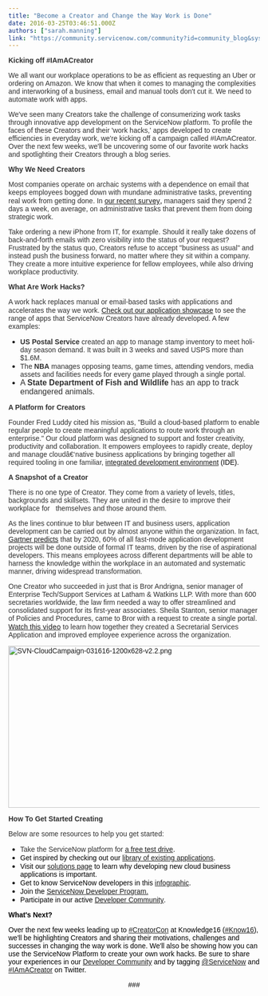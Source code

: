 ```yaml
---
title: "Become a Creator and Change the Way Work is Done"
date: 2016-03-25T03:46:51.000Z
authors: ["sarah.manning"]
link: "https://community.servicenow.com/community?id=community_blog&sys_id=24fda22ddbd0dbc01dcaf3231f961903"
---
```

<p><span style="color: #303030; font-family: Arial;"><strong>Kicking off #IAmACreator </strong></span></p><p><span style="font-family: Arial; color: #303030;">We all want our workplace operations to be as efficient as requesting an Uber or ordering on Amazon. We know that when it comes to managing the complexities and interworking of a business, email and manual tools don't cut it. We need to automate work with apps.</span></p><p></p><p><span style="font-family: Arial; color: #303030;">We've seen many Creators take the challenge of consumerizing work tasks through innovative app development on the ServiceNow platform. To profile the faces of these Creators and their 'work hacks,' apps developed to create efficiencies in everyday work, we're kicking off a campaign called #IAmACreator. Over the next few weeks, we'll be uncovering some of our favorite work hacks and spotlighting their Creators through a blog series. </span></p><p></p><p><span style="font-family: Arial; color: #303030;"><strong>Why We Need Creators</strong></span></p><p><span style="font-family: Arial;"><span style="color: #303030;">Most companies operate on archaic systems with a dependence on email that keeps employees bogged down with mundane administrative tasks, preventing real work from getting done. In</span> <a title="w.servicenow.com/lpwhp/state-of-work-survey.html" href="http://www.servicenow.com/lpwhp/state-of-work-survey.html">our recent </a></span><span style="color: black;"><a title="w.servicenow.com/lpwhp/state-of-work-survey.html" href="http://www.servicenow.com/lpwhp/state-of-work-survey.html">survey</a></span><span style="font-family: Arial; color: black;">, </span><span style="font-family: Arial; color: #303030;">managers said they spend 2 days a week, on average, on administrative tasks that prevent them from doing strategic work.</span></p><p></p><p><span style="color: #303030;"><span style="font-family: Arial;">Take ordering a new iPhone from IT, for example. Should it really take dozens of back-and-forth emails with zero visibility into the status of your request? Frustrated by the status quo, </span><span style="font-family: Arial; background: white;">Creators refuse to accept "business as usual" and instead push the business forward, no matter where they sit within a company. They create a more intuitive experience for fellow employees, while also driving workplace productivity. </span></span></p><p></p><p><span style="font-family: Arial; color: #303030;"><strong>What Are Work Hacks? </strong></span></p><p><span style="font-family: Arial;"><span style="color: #303030;">A work hack replaces manual or email-based tasks with applications and accelerates the way we work.</span> <a title="ppshowcase.service-now.com/x_snc_app_showcase_index.do#/" href="https://appshowcase.service-now.com/x_snc_app_showcase_index.do#/">Check out our </a></span><span style="font-family: Arial; color: black;"><a title="ppshowcase.service-now.com/x_snc_app_showcase_index.do#/" href="https://appshowcase.service-now.com/x_snc_app_showcase_index.do#/">application showcase</a></span> <span style="font-family: Arial; color: #303030;">to see the range of apps that ServiceNow Creators have already developed. A few examples:</span></p><ul style="list-style-type: disc;"><li><span style="color: #303030;"><strong><span lang="EN-GB" style="font-family: Arial;">US Postal Service </span></strong><span lang="EN-GB" style="font-family: Arial;">created an app to manage stamp inventory to meet holiday season demand. It was built in 3 weeks and saved USPS more than $1.6M.</span></span></li><li><span lang="EN-GB" style="font-family: Arial; color: #303030;">The <strong>NBA</strong> manages opposing teams, game times, attending vendors, media assets and facilities needs for every game played through a single portal. </span></li><li><span style="font-size: 12pt; font-family: Arial; color: #303030;">A <strong>State Department of Fish and Wildlife </strong>has an app to track endangered animals.</span></li></ul><p></p><p><span style="font-family: Arial; color: #303030;"><strong>A Platform for Creators</strong></span></p><p><span style="font-family: Arial; color: #303030;">Founder Fred Luddy cited his mission as, "Build a cloud-based platform to enable regular people to create meaningful applications to route work through an enterprise." Our cloud platform was designed to support and foster creativity, productivity and collaboration. It </span><span style="font-family: Arial; color: black; background: white;"><span style="color: #303030;">empowers employees to rapidly create, deploy and manage cloudâ€‘native business applications by bringing together all required tooling in one familiar,</span> <a title="w.servicenow.com/products/studio.html" href="http://www.servicenow.com/products/studio.html">integrated development environment</a> <span style="color: #000000;">(IDE).</span></span><span style="font-size: 9.0pt;"><br/></span></p><p></p><p><span style="color: #303030; font-family: Arial; background: white;"><strong>A Snapshot of a Creator</strong></span></p><p><span style="font-family: Arial; color: #303030;">There is no one type of Creator. They come from a variety of levels, titles, backgrounds and skillsets. They are united in the desire to improve their workplace for   themselves and those around them. </span></p><p></p><p><span style="font-family: Arial;"><span style="color: #303030;">As the lines continue to blur between IT and business users, application development can be carried out by almost anyone within the organization. In fact,</span> <a title="w.gartner.com/newsroom/id/3119717" href="http://www.gartner.com/newsroom/id/3119717">Gartner predicts</a> <span style="color: #303030;">that by 2020, 60% of all fast-mode application development projects will be done outside of formal IT teams, driven by the rise of aspirational developers. This means employees across different departments will be able to harness the knowledge within the workplace in an automated and systematic manner, driving widespread transformation.</span></span></p><p></p><p><span style="font-family: Arial;"><span style="color: #303030;">One Creator who succeeded in just that is Bror Andrigna, senior manager of Enterprise Tech/Support Services at Latham &amp; Watkins LLP. With more than 600 secretaries worldwide, the law firm needed a way to offer streamlined and consolidated support for its first-year associates. Sheila Stanton, senior manager of Policies and Procedures, came to Bror with a request to create a single portal.</span> <a title="ww.youtube.com/watch?v=NuNuXDSlHDU&feature=youtu.be&list=PLtPPHGXv_Jpk8AESXNZsTFa1IB4Z_0hoV" href="https://www.youtube.com/watch?v=NuNuXDSlHDU&amp;feature=youtu.be&amp;list=PLtPPHGXv_Jpk8AESXNZsTFa1IB4Z_0hoV">Watch this </a></span><span style="color: black;"><a title="ww.youtube.com/watch?v=NuNuXDSlHDU&feature=youtu.be&list=PLtPPHGXv_Jpk8AESXNZsTFa1IB4Z_0hoV" href="https://www.youtube.com/watch?v=NuNuXDSlHDU&amp;feature=youtu.be&amp;list=PLtPPHGXv_Jpk8AESXNZsTFa1IB4Z_0hoV">video</a></span><span style="font-family: Arial; color: #303030;"> to learn how together they created a Secretarial Services Application and improved employee experience across the organization.</span></p><p></p><p><span style="font-family: Arial;"><img   alt="SVN-CloudCampaign-031616-1200x628-v2.2.png" class="image-1 jive-image" src="ea90800adb58d3049c9ffb651f961989.iix" style="width: 620px; height: 324px;"/></span></p><p></p><p></p><p><span style="font-family: Arial; color: #303030;"><strong>How To Get Started Creating</strong></span></p><p><span style="font-family: Arial; color: #303030;">Below are some resources to help you get started:   </span></p><ul style="list-style-type: disc;"><li><span lang="EN-GB" style="font-family: Arial; color: black;"><span style="color: #303030;">Take the ServiceNow platform for</span> <a title="w.servicenow.com/lpdem/demonow-cloud-platform-app-dev.html" href="http://www.servicenow.com/lpdem/demonow-cloud-platform-app-dev.html">a free </a></span><span style="font-family: Arial; color: black;"><a title="w.servicenow.com/lpdem/demonow-cloud-platform-app-dev.html" href="http://www.servicenow.com/lpdem/demonow-cloud-platform-app-dev.html">test drive</a></span><span lang="EN-GB" style="font-family: Arial; color: black;">.</span></li><li><span lang="EN-GB" style="font-family: Arial; color: black;"><span style="color: #000000;">Get inspired by checking out our</span> </span><span style="font-family: Arial; color: black;"><a title="tore.servicenow.com/$appstore.do#!/store/home" href="https://store.servicenow.com/$appstore.do#!/store/home">library of existing applications</a>.</span></li><li><span lang="EN-GB" style="font-family: Arial; color: black;">Visit our </span><span style="font-family: Arial; color: black;"><a title="w.servicenow.com/solutions/develop-new-cloud-business-apps.html" href="http://www.servicenow.com/solutions/develop-new-cloud-business-apps.html">solutions page</a> to learn why developing new cloud business applications is important. </span></li><li><span lang="EN-GB" style="font-family: Arial; color: black;">Get to know ServiceNow developers in this </span><span style="font-family: Arial; color: black;"><a title="" _jive_internal="true" href="/community?id=community_blog&sys_id=b87dae29dbd0dbc01dcaf3231f9619ed">infographic</a></span><span lang="EN-GB" style="font-family: Arial; color: black;">.</span></li><li><span lang="EN-GB" style="font-family: Arial; color: black;">Join the </span><span style="font-family: Arial; color: black;"><a title="eveloper.servicenow.com/app.do#!/program/developer" href="https://developer.servicenow.com/app.do#!/program/developer">ServiceNow Developer Program.</a> </span></li><li><span lang="EN-GB" style="font-family: Arial; color: black;">Participate in our active </span><span style="font-family: Arial; color: black;"><a title="" _jive_internal="true" href="/community?id=community_forum&sys_id=1e295a2ddbd897c068c1fb651f96199f">Developer Community</a></span><span lang="EN-GB" style="font-family: Arial; color: black;">.</span></li></ul><p></p><p><span style="color: black; font-family: Arial;"><strong>What's Next? </strong></span></p><p><span style="font-family: Arial; color: black;">Over the next few weeks leading up to <a title="witter.com/hashtag/creatorcon" href="https://twitter.com/hashtag/creatorcon">#CreatorCon</a> at Knowledge16 (<a title="witter.com/hashtag/know16" href="https://twitter.com/hashtag/know16">#Know16</a>), we'll be highlighting Creators and sharing their motivations, challenges and successes in changing the way work is done. We'll also be showing how you can use the ServiceNow Platform to create your own work hacks. Be sure to share your experiences in our </span><span style="font-family: Arial; color: black;"><a title="" _jive_internal="true" href="/community?id=community_forum&sys_id=1e295a2ddbd897c068c1fb651f96199f">Developer Community</a></span><span style="font-family: Arial; color: black;"> and by tagging <a title="witter.com/servicenow" href="https://twitter.com/servicenow">@ServiceNow</a> and <a title="witter.com/hashtag/iamacreator" href="https://twitter.com/hashtag/iamacreator">#IAmACreator</a> on Twitter.<br/></span></p><p></p><p align="center" style="text-align: center;"><span style="font-family: Arial; color: black;">###</span> </p><div><p></p></div>